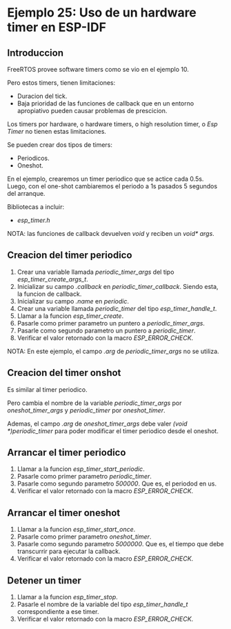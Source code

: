 # Ejemplo 25: Uso de un hardware timer en ESP-IDF

## Introduccion

FreeRTOS provee software timers como se vio en el ejemplo 10.

Pero estos timers, tienen limitaciones:

- Duracion del tick.
- Baja prioridad de las funciones de callback que en un entorno apropiativo pueden causar problemas de prescicion.

Los timers por hardware, o hardware timers, o high resolution timer, o _Esp Timer_ no tienen estas limitaciones.

Se pueden crear dos tipos de timers:

- Periodicos.
- Oneshot.

En el ejemplo, crearemos un timer periodico que se actice cada 0.5s. Luego, con el one-shot cambiaremos el periodo a 1s pasados 5 segundos del arranque.

Bibliotecas a incluir:

- _esp_timer.h_

NOTA: las funciones de callback devuelven _void_ y reciben un _void\* args_.

## Creacion del timer periodico

1. Crear una variable llamada _periodic_timer_args_ del tipo _esp_timer_create_args_t_.
2. Inicializar su campo _.callback_ en _periodic_timer_callback_. Siendo esta, la funcion de callback.
3. Inicializar su campo _.name_ en _periodic_.
4. Crear una variable llamada _periodic_timer_ del tipo _esp_timer_handle_t_.
5. Llamar a la funcion _esp_timer_create_.
6. Pasarle como primer parametro un puntero a _periodic_timer_args_.
7. Pasarle como segundo parametro un puntero a _periodic_timer_.
8. Verificar el valor retornado con la macro _ESP_ERROR_CHECK_.

NOTA: En este ejemplo, el campo _.arg_ de _periodic_timer_args_ no se utiliza.

## Creacion del timer onshot

Es similar al timer periodico.

Pero cambia el nombre de la variable _periodic_timer_args_ por _oneshot_timer_args_ y _periodic_timer_ por _oneshot_timer_.

Ademas, el campo _.arg_ de _oneshot_timer_args_ debe valer _(void \*)periodic_timer_ para poder modificar el timer periodico desde el oneshot.

## Arrancar el timer periodico

1. Llamar a la funcion _esp_timer_start_periodic_.
2. Pasarle como primer parametro _periodic_timer_.
3. Pasarle como segundo parametro _500000_. Que es, el periodod en us.
4. Verificar el valor retornado con la macro _ESP_ERROR_CHECK_.

## Arrancar el timer oneshot

1. Llamar a la funcion _esp_timer_start_once_.
2. Pasarle como primer parametro _oneshot_timer_.
3. Pasarle como segundo parametro _5000000_. Que es, el tiempo que debe transcurrir para ejecutar la callback.
4. Verificar el valor retornado con la macro _ESP_ERROR_CHECK_.

## Detener un timer

1. Llamar a la funcion _esp_timer_stop_.
2. Pasarle el nombre de la variable del tipo _esp_timer_handle_t_ correspondiente a ese timer.
3. Verificar el valor retornado con la macro _ESP_ERROR_CHECK_.
